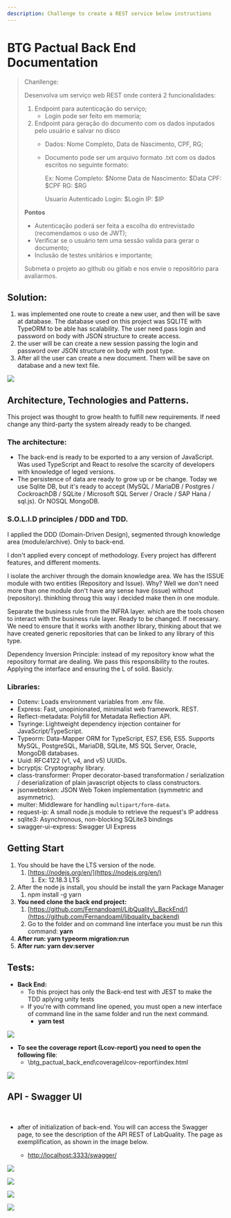 ```yaml
---
description: Challenge to create a REST service below instructions
---
```


# BTG Pactual Back End Documentation

> Chanllenge:
>
> Desenvolva um serviço web REST onde conterá 2 funcionalidades:
>
> 1. Endpoint para autenticação do serviço;
>    * Login pode ser feito em memoria;
> 2. Endpoint para geração do documento com os dados inputados pelo usuário e salvar no disco
>    * Dados: Nome Completo, Data de Nascimento, CPF, RG;
>    * Documento pode ser um arquivo formato .txt com os dados escritos no seguinte formato:
>
>      Ex: Nome Completo: $Nome Data de Nascimento: $Data CPF: $CPF RG: $RG
>
>      Usuario Autenticado Login: $Login IP: $IP
>
>  **Pontos**
>
> * Autenticação poderá ser feita a escolha do entrevistado \(recomendamos o uso de JWT\);
> * Verificar se o usuário tem uma sessão valida para gerar o documento;
> * Inclusão de testes unitários e importante;
>
> Submeta o projeto ao github ou gitlab e nos envie o repositório para avaliarmos.

## Solution:

1. was implemented one route to create a new user, and then will be save at database. The database used on this project was SQLITE with TypeORM to be able has scalability. The user need pass login and password on body with JSON structure to create access.
2. the user will be can create a new session passing the login and password over JSON structure on body with post type.
3.   After all the user can create a new document. Them will be save on database and a new text file.

![](.gitbook/assets/image.png)

## Architecture, Technologies and Patterns.

This project was thought to grow health to fulfill new requirements. If need change any third-party the system already ready to be changed.

### The architecture:

* The back-end is ready to be exported to a any version of JavaScript. Was used TypeScript and React to resolve the scarcity of developers with knowledge of leged versions.
* The persistence of data are ready to grow up or be change. Today we use Sqlite DB, but it's ready to accept \(MySQL / MariaDB / Postgres / CockroachDB / SQLite / Microsoft SQL Server / Oracle / SAP Hana / sql.js\). Or NOSQL MongoDB.

### S.O.L.I.D principles / DDD and TDD.

I applied the DDD \(Domain-Driven Design\), segmented through knowledge area \(module/archive\). Only to back-end.

I don't applied every concept of methodology. Every project has different features, and different moments.

I isolate the archiver through the domain knowledge area. We has the ISSUE module with two entities \(Repository and Issue\). Why? Well we don't need more than one module don't have any sense have \(issue\) without \(repository\). thinkhing throug this way i decided make then in one module.

Separate the business rule from the INFRA layer. which are the tools chosen to interact with the business rule layer. Ready to be changed. If necessary. We need to ensure that it works with another library, thinking about that we have created generic repositories that can be linked to any library of this type.

Dependency Inversion Principle: instead of my repository know what the repository format are dealing. We pass this responsibility to the routes. Applying the interface and ensuring the L of solid. Basicly.

### Libraries:

* Dotenv: Loads environment variables from .env file.
* Express: Fast, unopinionated, minimalist web framework. REST.
* Reflect-metadata: Polyfill for Metadata Reflection API.
* Tsyringe: Lightweight dependency injection container for JavaScript/TypeScript.
* Typeorm: Data-Mapper ORM for TypeScript, ES7, ES6, ES5. Supports MySQL, PostgreSQL, MariaDB, SQLite, MS SQL Server, Oracle, MongoDB databases.
* Uuid: RFC4122 \(v1, v4, and v5\) UUIDs.
* bcryptjs: Cryptography library.
* class-transformer: Proper decorator-based transformation / serialization / deserialization of plain javascript objects to class constructors.
* jsonwebtoken: JSON Web Token implementation \(symmetric and asymmetric\).
* multer: Middleware for handling `multipart/form-data`.
* request-ip: A small node.js module to retrieve the request's IP address
* sqlite3: Asynchronous, non-blocking SQLite3 bindings
* swagger-ui-express: Swagger UI Express

## Getting Start

1. You should be have the LTS version of the node.
   1. [https://nodejs.org/en/](https://nodejs.org/en/)
      1. Ex: 12.18.3 LTS
2. After the node js install, you should be install the yarn Package Manager
   1. npm install -g yarn
3. **You need clone the back end project:**
   1. [https://github.com/Fernandoaml/LibQuality\_BackEnd/](https://github.com/Fernandoaml/libquality_backend)
   2. Go to the folder and on command line interface you must be run this command: **yarn**
4. **After run: yarn typeorm migration:run** 
5. **After run: yarn dev:server**



## **Tests:**

* **Back End:**
  * To this project has only the Back-end test with JEST to make the TDD aplying unity tests
  * If you're with command line opened, you must open a new interface of command line in the same folder and run the next command.
    * **yarn test**

![](.gitbook/assets/jest_test.png)

* **To see the coverage report \(Lcov-report\) you need to open the following file**:
  * \btg\_pactual\_back\_end\coverage\lcov-report\index.html

![](.gitbook/assets/lcov.png)

##  API - Swagger UI <a id="api-swagger-ui"></a>

‌

* after of initialization of back-end. You will can access the Swagger page, to see the description of the API REST of LabQuality. The page as exemplification, as shown in the image below.

  * ​[http://localhost:3333/swagger/](http://localhost:3333/swagger/)

![](.gitbook/assets/swagger1.png)

![](.gitbook/assets/swagger2.png)

![](.gitbook/assets/swagger3.png)

![](.gitbook/assets/swagger3_1.png)


